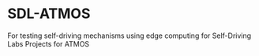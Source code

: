 # SDL-ATMOS
For testing self-driving mechanisms using edge computing for Self-Driving Labs Projects for ATMOS
